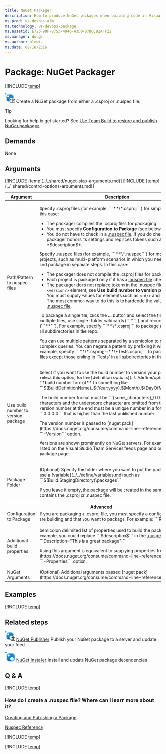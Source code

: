 ```yaml
---
title: NuGet Packager
description: How to produce NuGet packages when building code in Visual Studio Team Services
ms.prod: vs-devops-alm
ms.technology: vs-devops-package
ms.assetid: E725F98F-8753-4946-A3D0-B7B0C92AFF22
ms.manager: douge
ms.author: alewis
ms.date: 08/10/2016
---
```


# Package: NuGet Packager

[!INCLUDE [temp](../../_shared/version-tfs-2015-update.md)]

![](_img/nuget-packager.png) Create a NuGet package from either a .csproj or .nuspec file.

> [!TIP]
> Looking for help to get started? See [Use Team Build to restore and publish NuGet packages](../../../package/build/team-build-nuget.md).

## Demands

None

## Arguments

<table>
<thead>
<tr>
<th>Argument</th>
<th>Description</th>
</tr>
</thead>
<tr>
<td>Path/Pattern to nuspec files</td>
<td>

<p>Specify .csproj files (for example, ```**\*.csproj```) for simple projects. In this case:</p>
<ul>
<li>The packager compiles the .csproj files for packaging.</li>
<li>You must specify <strong>Configuration to Package</strong> (see below).</li>
<li>You do not have to check in a <a href="#nuspec">.nuspec file</a>. If you do check one in, the packager honors its settings and replaces tokens such as *$id$* and *$description$*.</li>
</ul>

<p>Specify .nuspec files (for example, ```**\*.nuspec```) for more complex projects, such as multi-platform scenarios in which you need to compile and package in separate steps. In this case:</p>
<ul>
<li>The packager does not compile the .csproj files for packaging.</li>
<li>Each project is packaged only if it has a <a href="#nuspec">.nuspec file</a> checked in.</li>
<li>The packager does not replace tokens in the .nuspec file (except the <code>&lt;version/&gt;</code> element, see <strong>Use build number to version package</strong>, below). You must supply values for elements such as <code>&lt;id/&gt;</code> and <code>&lt;description/&gt;</code>. The most common way to do this is to hardcode the values in the <a href="#nuspec">.nuspec file</a>.
</li>
</ul>

<p>To package a single file, click the <strong>...</strong> button and select the file. To package multiple files, use single-folder wildcards (```*```) and recursive wildcards (```**```). For example, specify ```**\*.csproj``` to package all .csproj files in all subdirectories in the repo.</p>
<p>You can use multiple patterns separated by a semicolon to create more complex queries. You can negate a pattern by prefixing it with "-:". For example, specify ```**\*.csproj;-:**\*Tests.csproj``` to package all .csproj files except those ending in 'Tests' in all subdirectories in the repo.</p>
</td>
</tr>
<tr>
<td>Use build number to version package</td>
<td>
<p>Select if you want to use the build number to version your package. If you select this option, for the [definition options](../../define/options.md), set the **build number format** to something like ```$(BuildDefinitionName)_$(Year:yyyy).$(Month).$(DayOfMonth)$(Rev:.r)```</p>
<p>The build number format must be ```{some_characters}_0.0.0.0```. The characters and the underscore character are omitted from the output. The version number at the end must be a unique number in a format such as ```0.0.0.0``` that is higher than the last published number.</p>
<p>The version number is passed to [nuget pack](https://docs.nuget.org/consume/command-line-reference#pack) with the ```-Version``` option.</p>
<p>Versions are shown prominently on NuGet servers. For example they are listed on the Visual Studio Team Services feeds page and on the NuGet.org package page.</p>
</td>
</tr>
<tr>
<td>Package Folder</td>
<td>
<p>(Optional) Specify the folder where you want to put the packages. You can use a [variable](../../define/variables.md) such as ```$(Build.StagingDirectory)\packages```</p>
<p>If you leave it empty, the package will be created in the same directory that contains the .csproj or .nuspec file.</p>
</td>
</tr>
<tr><th style="text-align: center" colspan="2">Advanced</th></tr>
<tr>
<td>Configuration to Package</td>
<td>
If you are packaging a .csproj file, you must specify a configuration that you are building and that you want to package. For example: ```Release```
</td>
</tr>
<tr>
<td>Additional build properties</td>
<td>
<p>Semicolon delimited list of properties used to build the package. For example, you could replace  ```<description>$description$</description>``` in the <a href="#nuspec">.nuspec file</a> this way: ```Description="This is a great package"```</p>
<p>Using this argument is equivalent to supplying properties from [nuget pack](https://docs.nuget.org/consume/command-line-reference#pack) with the ```-Properties``` option.</p>
</td>
</tr>
<tr>
<td>NuGet Arguments</td>
<td>
(Optional) Additional arguments passed [nuget pack](https://docs.nuget.org/consume/command-line-reference#pack).
</td>
</tr>
[!INCLUDE [temp](../_shared/nuget-step-arguments.md)]
[!INCLUDE [temp](../_shared/control-options-arguments.md)]
</table>


## Examples

[!INCLUDE [temp](../_shared/nuget-create-step-examples.md)]

## Related steps

![](_img/nuget-publisher.png) [NuGet Publisher](nuget-publisher.md) Publish your NuGet package to a server and update your feed

![](_img/nuget-installer.png) [NuGet Installer](nuget-installer.md) Install and update NuGet package dependencies


## Q & A

<!-- BEGINSECTION class="md-qanda" -->

[!INCLUDE [temp](../_shared/nuget-step-qa.md)]

<a name="nuspec"></a>
### How do I create a .nuspec file? Where can I learn more about it?

[Creating and Publishing a Package](https://docs.nuget.org/Create/Creating-and-Publishing-a-Package)

[Nuspec Reference](https://docs.nuget.org/Create/NuSpec-Reference)

[!INCLUDE [temp](../../_shared/qa-agents.md)]

[!INCLUDE [temp](../../_shared/qa-versions.md)]

<!-- ENDSECTION -->